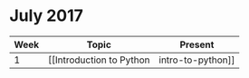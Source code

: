 # July 2017

| Week | Topic | Present |
|------|-------|---------|
|  1   | [[Introduction to Python|intro-to-python]] | [here](https://gitpitch.com/iotinafrica/material?p=intro-to-python) |
